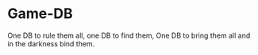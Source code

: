 # Game-DB
One DB to rule them all, one DB to find them, One DB to bring them all and in the darkness bind them.
